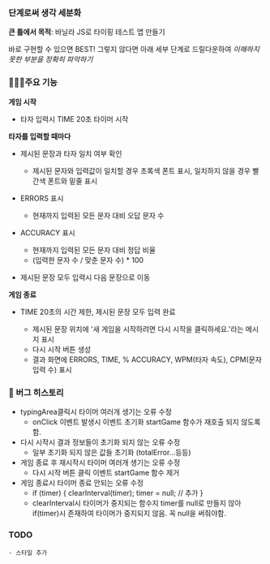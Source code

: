### 단계로써 생각 세분화

**큰 틀에서 목적**: 바닐라 JS로 타이핑 테스트 앱 만들기

바로 구현할 수 있으면 BEST! 그렇지 않다면 아래 세부 단계로 드릴다운하여 _이해하지 못한 부분을 정확히 파악하기_

### 👩🏻‍💻주요 기능

**게임 시작**

- 타자 입력시 TIME 20초 타이머 시작

**타자를 입력할 때마다**

- 제시된 문장과 타자 일치 여부 확인
  - 제시된 문자와 입력값이 일치할 경우 초록색 폰트 표시, 일치하지 않을 경우 빨간색 폰트와 밑줄 표시
- ERRORS 표시

  - 현재까지 입력된 모든 문자 대비 오답 문자 수

- ACCURACY 표시

  - 현재까지 입력된 모든 문자 대비 정답 비율
  - (입력한 문자 수 / 맞춘 문자 수) \* 100

- 제시된 문장 모두 입력시 다음 문장으로 이동

**게임 종료**

- TIME 20초의 시간 제한, 제시된 문장 모두 입력 완료

  - 제시된 문장 위치에 '새 게임을 시작하려면 다시 시작을 클릭하세요.'라는 메시지 표시
  - 다시 시작 버튼 생성
  - 결과 화면에 ERRORS, TIME, % ACCURACY, WPM(타자 속도), CPM(문자 입력 수) 표시

### 🐛 버그 히스토리

- typingArea클릭시 타이머 여러개 생기는 오류 수정
  - onClick 이벤트 발생시 이벤트 초기화 startGame 함수가 재호출 되지 않도록 함.
- 다시 시작시 결과 정보들이 초기화 되지 않는 오류 수정
  - 일부 초기화 되지 않은 값들 초기화 (totalError...등등)
- 게임 종료 후 재시작시 타이머 여러개 생기는 오류 수정
  - 다시 시작 버튼 클릭 이벤트 startGame 함수 제거
- 게임 종료시 타이머 종료 안되는 오류 수정
  - if (timer) {
    clearInterval(timer);
    timer = null; // 추가
    }
  - clearInterval시 타이머가 중지되는 함수지 timer를 null로 만들지 않아 if(timer)시 존재하여 타이머가 중지되지 않음. 꼭 null을 써줘야함.

### TODO

```
- 스타일 추가
```
